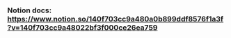 <!----<img src="https://www.notion.so/image/https%3A%2F%2Fs3-us-west-2.amazonaws.com%2Fpublic.notion-static.com%2Ff6626dda-46e9-4d0e-852b-67e99ee0b093%2FGemini_Generated_Image_q6m8n6q6m8n6q6m8.jpeg" height="200px" />--->



### Notion docs: https://www.notion.so/140f703cc9a480a0b899ddf8576f1a3f?v=140f703cc9a48022bf3f000ce26ea759
